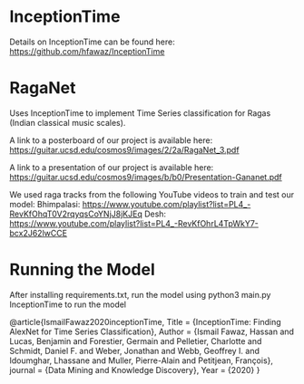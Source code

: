 # InceptionTime
Details on InceptionTime can be found here:
https://github.com/hfawaz/InceptionTime

# RagaNet

Uses InceptionTime to implement Time Series classification for Ragas (Indian classical music scales).

A link to a posterboard of our project is available here: https://guitar.ucsd.edu/cosmos9/images/2/2a/RagaNet_3.pdf

A link to a presentation of our project is available here: https://guitar.ucsd.edu/cosmos9/images/b/b0/Presentation-Gananet.pdf

We used raga tracks from the following YouTube videos to train and test our model:
Bhimpalasi: https://www.youtube.com/playlist?list=PL4_-RevKfOhqT0V2rqyqsCoYNjJ8jKJEq
Desh: https://www.youtube.com/playlist?list=PL4_-RevKfOhrL4TpWkY7-bcx2J62lwCCE

# Running the Model 
After installing requirements.txt, run the model using python3 main.py InceptionTime to run the model 



@article{IsmailFawaz2020inceptionTime,
  Title                    = {InceptionTime: Finding AlexNet for Time Series Classification},
  Author                   = {Ismail Fawaz, Hassan and Lucas, Benjamin and Forestier, Germain and Pelletier, Charlotte and Schmidt, Daniel F. and Weber, Jonathan and Webb, Geoffrey I. and Idoumghar, Lhassane and Muller, Pierre-Alain and Petitjean, François},
  journal                  = {Data Mining and Knowledge Discovery},
  Year                     = {2020}
}
